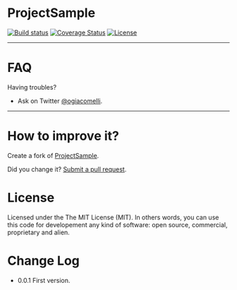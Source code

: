 ProjectSample
===========
[![Build status](https://ci.appveyor.com/api/projects/status/wb7wfphj9af7050f?svg=true)](https://ci.appveyor.com/project/giacomelli/ProjectSample)
[![Coverage Status](https://coveralls.io/repos/giacomelli/ProjectSample/badge.svg?branch=master&service=github)](https://coveralls.io/github/giacomelli/ProjectSample?branch=master)
[![License](http://img.shields.io/:license-MIT-blue.svg)](https://raw.githubusercontent.com/giacomelli/ProjectSample/master/LICENSE)

-------


FAQ
======

Having troubles? 
 - Ask on Twitter [@ogiacomelli](http://twitter.com/ogiacomelli).
 
 --------

How to improve it?
======

Create a fork of [ProjectSample](https://github.com/giacomelli/ProjectSample/fork). 

Did you change it? [Submit a pull request](https://github.com/giacomelli/ProjectSample/pull/new/master).

License
======
Licensed under the The MIT License (MIT).
In others words, you can use this code for developement any kind of software: open source, commercial, proprietary and alien.


Change Log
======
 - 0.0.1 First version.
